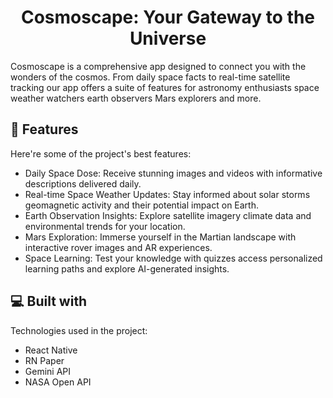 <h1 align="center" id="title">Cosmoscape: Your Gateway to the Universe</h1>

<p id="description">Cosmoscape is a comprehensive app designed to connect you with the wonders of the cosmos. From daily space facts to real-time satellite tracking our app offers a suite of features for astronomy enthusiasts space weather watchers earth observers Mars explorers and more.</p>

  
  
<h2>🧐 Features</h2>

Here're some of the project's best features:

*   Daily Space Dose: Receive stunning images and videos with informative descriptions delivered daily.
*   Real-time Space Weather Updates: Stay informed about solar storms geomagnetic activity and their potential impact on Earth.
*   Earth Observation Insights: Explore satellite imagery climate data and environmental trends for your location.
*   Mars Exploration: Immerse yourself in the Martian landscape with interactive rover images and AR experiences.
*   Space Learning: Test your knowledge with quizzes access personalized learning paths and explore AI-generated insights.

  
  
<h2>💻 Built with</h2>

Technologies used in the project:

*   React Native
*   RN Paper
*   Gemini API
*   NASA Open API